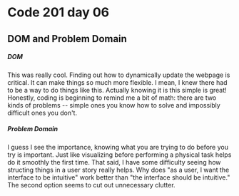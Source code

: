 # Code 201 day 06
## DOM and Problem Domain

##### DOM
This was really cool. Finding out how to dynamically update the webpage is critical. It can make things so much more flexible. I mean, I knew there had to be a way to do things like this. Actually knowing it is this simple is great! Honestly, coding is beginning to remind me a bit of math: there are two kinds of problems -- simple ones you know how to solve and impossibly difficult ones you don't.

##### Problem Domain
I guess I see the importance, knowing what you are trying to do before you try is important. Just like visualizing before performing a physical task helps do it smoothly the first time. That said, I have some difficulty seeing how structing things in a user story really helps. Why does "as a user, I want the interface to be intuitive" work better than "the interface should be intuitive." The second option seems to cut out unnecessary clutter.
